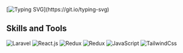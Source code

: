 [![Typing SVG](https://readme-typing-svg.herokuapp.com?color=%234121C5&size=16&lines=Welcome+to+BegDev+github+page.)](https://git.io/typing-svg)
## Skills and Tools
![Laravel](https://img.shields.io/badge/Laravel-C70000)
![React.js](https://img.shields.io/badge/React-1271FF)
![Redux](https://img.shields.io/badge/Redux-C5198C)
![Redux](https://img.shields.io/badge/Redux-Saga-0C5CC5)
![JavaScript](https://img.shields.io/badge/JavaScript-EDBA15)
![TailwindCss](https://img.shields.io/badge/TailwindCss-1271FF)
<!--
**BegencGlyjow/BegencGlyjow** is a ✨ _special_ ✨ repository because its `README.md` (this file) appears on your GitHub profile.

Here are some ideas to get you started:

- 🔭 I’m currently working on ...
- 🌱 I’m currently learning ...
- 👯 I’m looking to collaborate on ...
- 🤔 I’m looking for help with ...
- 💬 Ask me about ...
- 📫 How to reach me: ...
- 😄 Pronouns: ...
- ⚡ Fun fact: ...
-->
